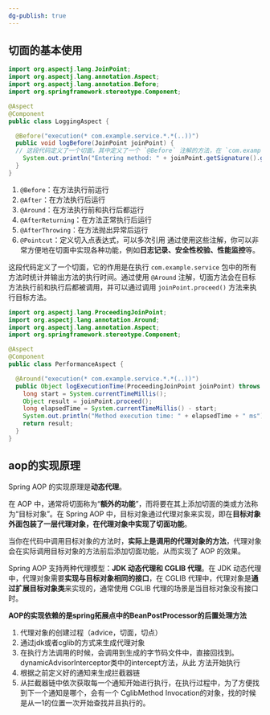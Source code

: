 ```yaml
---
dg-publish: true
---
```

## 切面的基本使用
```java
import org.aspectj.lang.JoinPoint;
import org.aspectj.lang.annotation.Aspect;
import org.aspectj.lang.annotation.Before;
import org.springframework.stereotype.Component;

@Aspect
@Component
public class LoggingAspect {

  @Before("execution(* com.example.service.*.*(..))")
  public void logBefore(JoinPoint joinPoint) {
  // 这段代码定义了一个切面，其中定义了一个 `@Before` 注解的方法，在 `com.example.service` 包中所有方法执行前都会被调用。
    System.out.println("Entering method: " + joinPoint.getSignature().getName());
  }
}
```
1.  `@Before`：在方法执行前运行
2.  `@After`：在方法执行后运行
3.  `@Around`：在方法执行前和执行后都运行
4.  `@AfterReturning`：在方法正常执行后运行
5.  `@AfterThrowing`：在方法抛出异常后运行
6.  `@Pointcut`：定义切入点表达式，可以多次引用
通过使用这些注解，你可以非常方便地在切面中实现各种功能，例如**日志记录、安全性校验、性能监控**等。


这段代码定义了一个切面，它的作用是在执行 `com.example.service` 包中的所有方法时统计并输出方法的执行时间。通过使用 `@Around` 注解，切面方法会在目标方法执行前和执行后都被调用，并可以通过调用 `joinPoint.proceed()` 方法来执行目标方法。
```java
import org.aspectj.lang.ProceedingJoinPoint;
import org.aspectj.lang.annotation.Around;
import org.aspectj.lang.annotation.Aspect;
import org.springframework.stereotype.Component;

@Aspect
@Component
public class PerformanceAspect {

  @Around("execution(* com.example.service.*.*(..))")
  public Object logExecutionTime(ProceedingJoinPoint joinPoint) throws Throwable {
    long start = System.currentTimeMillis();
    Object result = joinPoint.proceed();
    long elapsedTime = System.currentTimeMillis() - start;
    System.out.println("Method execution time: " + elapsedTime + " ms");
    return result;
  }
}

```

## aop的实现原理

Spring AOP 的实现原理是**动态代理**。

在 AOP 中，通常将切面称为“**额外的功能**”，而将要在其上添加切面的类或方法称为“目标对象”。在 Spring AOP 中，目标对象通过代理对象来实现，即在**目标对象外面包装了一层代理对象，在代理对象中实现了切面功能**。

当你在代码中调用目标对象的方法时，**实际上是调用的代理对象的方法**，代理对象会在实际调用目标对象的方法前后添加切面功能，从而实现了 AOP 的效果。

Spring AOP 支持两种代理模型：**JDK 动态代理和 CGLIB 代理**。在 JDK 动态代理中，代理对象需要**实现与目标对象相同的接口**，在 CGLIB 代理中，代理对象是**通过扩展目标对象类**来实现的，通常使用 CGLIB 代理的场景是当目标对象没有接口时。

**AOP的实现依赖的是spring拓展点中的BeanPostProcessor的后置处理方法**
1. 代理对象的创建过程（advice，切面，切点）
2. 通过jdk或者cglib的方式来生成代理对象
3. 在执行方法调用的时候，会调用到生成的字节码文件中，直接回找到。dynamicAdvisorInterceptor类中的intercept方法，从此 方法开始执行
4. 根据之前定义好的通知来生成拦截器链
5. 从拦截器链中依次获取每一个通知开始进行执行，在执行过程中，为了方便找到下一个通知是哪个，会有一个 CglibMethod Invocation的对象，找的时候是从一1的位置一次开始查找并且执行的。